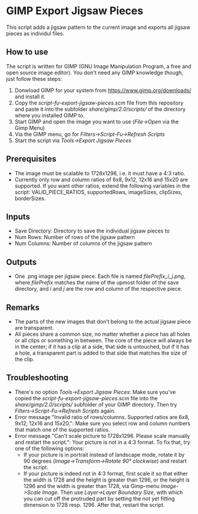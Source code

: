 # GIMP Export Jigsaw Pieces
This script adds a jigsaw pattern to the current image and exports all jigsaw pieces as individul files.

## How to use
The script is written for GIMP (GNU Image Manipulation Program, a free and open source image editor). You don't need any GIMP knowledge though, just follow these steps:
1) Donwload GIMP for your system from https://www.gimp.org/downloads/ and install it.
2) Copy the *script-fu-export-jigsaw-pieces.scm* file from this repository and paste it into the subfolder *share/gimp/2.0/scripts/* of the directory where you installed GIMP to.
3) Start GIMP and open the image you want to use (*File->Open* via the Gimp Menu)
4) Via the GIMP menu, go for *Filters->Script-Fu->Refresh Scripts*
5) Start the script via *Tools->Export Jigsaw Pieces*

## Prerequisites
- The image must be scalable to 1728x1296, i.e. it must have a 4:3 ratio.
- Currently only row and column ratios of 6x8, 9x12, 12x16 and 15x20 are supported. If you want other ratios, extend the following variables in the script: VALID_PIECE_RATIOS, supportedRows, imageSizes, clipSizes, borderSizes.

## Inputs
- Save Directory: Directory to save the individual jigsaw pieces to
- Num Rows: Number of rows of the jigsaw pattern
- Num Columns: Number of columns of the jigsaw pattern

## Outputs
- One .png image per jigsaw piece. Each file is named *filePrefix\_i\_j.png*, where *filePrefix* matches the name of the upmost folder of the save directory, and *i* and *j* are the row and column of the respective piece.

## Remarks
- The parts of the new images that don't belong to the actual jigsaw piece are transparent.
- All pieces share a common size, no matter whether a piece has all holes or all clips or something in between. The core of the piece will always be in the center; if it has a clip at a side, that side is untouched, but if it has a hole, a transparent part is added to that side that matches the size of the clip.

## Troubleshooting
- There's no option *Tools->Export Jigsaw Pieces*: Make sure you've copied the *script-fu-export-jigsaw-pieces.scm* file into the *share/gimp/2.0/scripts/* subfolder of your GIMP directory. Then try *Filters->Script-Fu->Refresh Scripts* again.
- Error message "Invalid ratio of rows/columns. Supported ratios are 6x8, 9x12, 12x16 and 15x20.": Make sure you select row and column numbers that match one of the supported ratios.
- Error message "Can't scale picture to 1728x1296. Please scale manually and restart the script.": Your picture is not in a 4:3 format. To fix that, try one of the following options:
  - If your picture is in portrait instead of landscape mode, rotate it by 90 degrees (*Image->Transform->Rotate 90° clockwise*) and restart the script.
  - If your picture is indeed not in 4:3 format, first scale it so that either the width is 1728 and the height is greater than 1296, or the height is 1296 and the width is greater than 1728, via Gimp-menu *Image->Scale Image*. Then use *Layer->Layer Boundary Size*, with which you can cut off the protruded part by setting the not yet fitting dimension to 1728 resp. 1296. After that, restart the script.